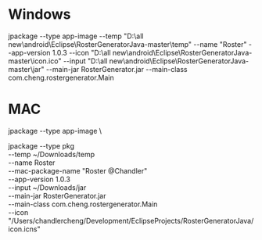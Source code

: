 
# Windows

jpackage --type app-image --temp "D:\all new\android\Eclipse\RosterGeneratorJava-master\temp" --name "Roster" --app-version 1.0.3 --icon "D:\all new\android\Eclipse\RosterGeneratorJava-master\icon.ico" --input "D:\all new\android\Eclipse\RosterGeneratorJava-master\jar" --main-jar RosterGenerator.jar --main-class com.cheng.rostergenerator.Main


# MAC

jpackage --type app-image \

jpackage --type pkg \
 --temp ~/Downloads/temp \
 --name Roster \
 --mac-package-name "Roster @Chandler" \
 --app-version 1.0.3 \
 --input ~/Downloads/jar \
 --main-jar RosterGenerator.jar \
 --main-class com.cheng.rostergenerator.Main \
 --icon "/Users/chandlercheng/Development/EclipseProjects/RosterGeneratorJava/icon.icns"



